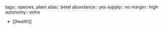 tags:: species, plant
alias:: betel
abundance:: yes
supply:: no
margin:: high
autonomy:: extra

- [[health]]